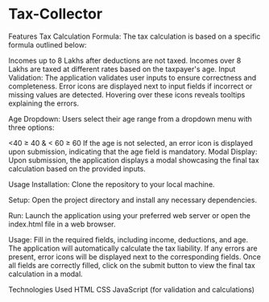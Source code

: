 # Tax-Collector
Features
Tax Calculation Formula: The tax calculation is based on a specific formula outlined below:

Incomes up to 8 Lakhs after deductions are not taxed.
Incomes over 8 Lakhs are taxed at different rates based on the taxpayer's age.
Input Validation: The application validates user inputs to ensure correctness and completeness. Error icons are displayed next to input fields if incorrect or missing values are detected. Hovering over these icons reveals tooltips explaining the errors.

Age Dropdown: Users select their age range from a dropdown menu with three options:

<40
≥ 40 & < 60
≥ 60
If the age is not selected, an error icon is displayed upon submission, indicating that the age field is mandatory.
Modal Display: Upon submission, the application displays a modal showcasing the final tax calculation based on the provided inputs.

Usage
Installation: Clone the repository to your local machine.

Setup: Open the project directory and install any necessary dependencies.

Run: Launch the application using your preferred web server or open the index.html file in a web browser.

Usage: Fill in the required fields, including income, deductions, and age. The application will automatically calculate the tax liability. If any errors are present, error icons will be displayed next to the corresponding fields. Once all fields are correctly filled, click on the submit button to view the final tax calculation in a modal.

Technologies Used
HTML
CSS
JavaScript (for validation and calculations)

